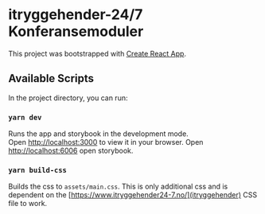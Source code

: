 # itryggehender-24/7 Konferansemoduler

This project was bootstrapped with [Create React App](https://github.com/facebook/create-react-app).

## Available Scripts

In the project directory, you can run:

### `yarn dev`

Runs the app and storybook in the development mode.\
Open [http://localhost:3000](http://localhost:3000) to view it in your browser.
Open [http://localhost:6006](http://localhost:6006) open storybook.

### `yarn build-css`

Builds the css to `assets/main.css`.
This is only additional css and is dependent on the [https://www.itryggehender24-7.no/](itryggehender) CSS file to work.
